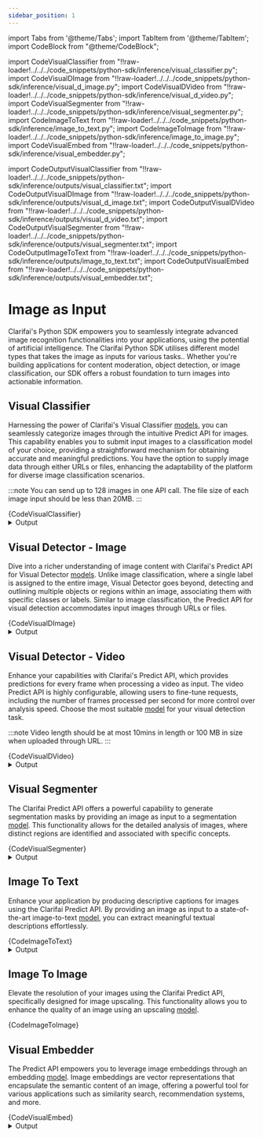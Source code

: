 ```yaml
---
sidebar_position: 1
---
```



import Tabs from '@theme/Tabs';
import TabItem from '@theme/TabItem';
import CodeBlock from "@theme/CodeBlock";


import CodeVisualClassifier from "!!raw-loader!../../../code_snippets/python-sdk/inference/visual_classifier.py";
import CodeVisualDImage from "!!raw-loader!../../../code_snippets/python-sdk/inference/visual_d_image.py";
import CodeVisualDVideo from "!!raw-loader!../../../code_snippets/python-sdk/inference/visual_d_video.py";
import CodeVisualSegmenter from "!!raw-loader!../../../code_snippets/python-sdk/inference/visual_segmenter.py";
import CodeImageToText from "!!raw-loader!../../../code_snippets/python-sdk/inference/image_to_text.py";
import CodeImageToImage from "!!raw-loader!../../../code_snippets/python-sdk/inference/image_to_image.py";
import CodeVisualEmbed from "!!raw-loader!../../../code_snippets/python-sdk/inference/visual_embedder.py";





import CodeOutputVisualClassifier from "!!raw-loader!../../../code_snippets/python-sdk/inference/outputs/visual_classifier.txt";
import CodeOutputVisualDImage from "!!raw-loader!../../../code_snippets/python-sdk/inference/outputs/visual_d_image.txt";
import CodeOutputVisualDVideo from "!!raw-loader!../../../code_snippets/python-sdk/inference/outputs/visual_d_video.txt";
import CodeOutputVisualSegmenter from "!!raw-loader!../../../code_snippets/python-sdk/inference/outputs/visual_segmenter.txt";
import CodeOutputImageToText from "!!raw-loader!../../../code_snippets/python-sdk/inference/outputs/image_to_text.txt";
import CodeOutputVisualEmbed from "!!raw-loader!../../../code_snippets/python-sdk/inference/outputs/visual_embedder.txt";


# Image as Input


Clarifai's Python SDK empowers you to seamlessly integrate advanced image recognition functionalities into your applications, using the potential of artificial intelligence. The Clarifai Python SDK utilises different model types that takes the image as inputs for various tasks.. Whether you're building applications for content moderation, object detection, or image classification, our SDK offers a robust foundation to turn images into actionable information. 

## Visual Classifier

Harnessing the power of Clarifai's Visual Classifier [models](https://clarifai.com/explore/models?page=1&perPage=24&filterData=%5B%7B%22field%22%3A%22model_type_id%22%2C%22value%22%3A%5B%22visual-classifier%22%5D%7D%5D), you can seamlessly categorize images through the intuitive Predict API for images. This capability enables you to submit input images to a classification model of your choice, providing a straightforward mechanism for obtaining accurate and meaningful predictions. You have the option to supply image data through either URLs or files, enhancing the adaptability of the platform for diverse image classification scenarios.


:::note
You can send up to 128 images in one API call. The file size of each image input should be less than 20MB.
:::




<Tabs>
<TabItem value="python" label="Python">
    <CodeBlock className="language-python">{CodeVisualClassifier}</CodeBlock>
</TabItem>
</Tabs>

<details>
  <summary>Output</summary>
    <CodeBlock className="language-text">{CodeOutputVisualClassifier}</CodeBlock>
</details> 



## Visual Detector - Image

Dive into a richer understanding of image content with Clarifai's Predict API for Visual Detector [models](https://clarifai.com/explore/models?page=1&perPage=24&filterData=%5B%7B%22field%22%3A%22model_type_id%22%2C%22value%22%3A%5B%22visual-detector%22%5D%7D%5D). Unlike image classification, where a single label is assigned to the entire image, Visual Detector goes beyond, detecting and outlining multiple objects or regions within an image, associating them with specific classes or labels. Similar to image classification, the Predict API for visual detection accommodates input images through URLs or files.


<Tabs>
<TabItem value="python" label="Python">
    <CodeBlock className="language-python">{CodeVisualDImage}</CodeBlock>
</TabItem>
</Tabs>

<details>
  <summary>Output</summary>
    <CodeBlock className="language-text">{CodeOutputVisualDImage}</CodeBlock>
</details> 




## Visual Detector - Video

Enhance your capabilities with Clarifai's Predict API, which provides predictions for every frame when processing a video as input. The video Predict API is highly configurable, allowing users to fine-tune requests, including the number of frames processed per second for more control over analysis speed. Choose the most suitable [model](https://clarifai.com/explore/models?filterData=%5B%7B%22field%22%3A%22model_type_id%22%2C%22value%22%3A%5B%22visual-detector%22%5D%7D%5D&page=2&perPage=24) for your visual detection task.

:::note
Video length should be at most 10mins in length or 100 MB in size when uploaded through URL.
:::

<Tabs>
<TabItem value="python" label="Python">
    <CodeBlock className="language-python">{CodeVisualDVideo}</CodeBlock>
</TabItem>
</Tabs>

<details>
  <summary>Output</summary>
    <CodeBlock className="language-text">{CodeOutputVisualDVideo}</CodeBlock>
</details> 



## Visual Segmenter

The Clarifai Predict API offers a powerful capability to generate segmentation masks by providing an image as input to a segmentation [model](https://clarifai.com/explore/models?page=1&perPage=24&filterData=%5B%7B%22field%22%3A%22model_type_id%22%2C%22value%22%3A%5B%22visual-segmenter%22%5D%7D%5D). This functionality allows for the detailed analysis of images, where distinct regions are identified and associated with specific concepts.


<Tabs>
<TabItem value="python" label="Python">
    <CodeBlock className="language-python">{CodeVisualSegmenter}</CodeBlock>
</TabItem>
</Tabs>

<details>
  <summary>Output</summary>
    <CodeBlock className="language-text">{CodeOutputVisualSegmenter}</CodeBlock>
</details> 

## Image To Text

Enhance your application by producing descriptive captions for images using the Clarifai Predict API. By providing an image as input to a state-of-the-art image-to-text [model](https://clarifai.com/explore/models?page=1&perPage=24&filterData=%5B%7B%22field%22%3A%22model_type_id%22%2C%22value%22%3A%5B%22image-to-text%22%5D%7D%5D), you can extract meaningful textual descriptions effortlessly.


<Tabs>
<TabItem value="python" label="Python">
    <CodeBlock className="language-python">{CodeImageToText}</CodeBlock>
</TabItem>
</Tabs>

<details>
  <summary>Output</summary>
    <CodeBlock className="language-text">{CodeOutputImageToText}</CodeBlock>
</details> 



## Image To Image

Elevate the resolution of your images using the Clarifai Predict API, specifically designed for image upscaling. This functionality allows you to enhance the quality of an image using an upscaling [model](https://clarifai.com/explore/models?page=1&perPage=24&filterData=%5B%7B%22field%22%3A%22model_type_id%22%2C%22value%22%3A%5B%22image-to-image%22%5D%7D%5D).

<Tabs>
<TabItem value="python" label="Python">
    <CodeBlock className="language-python">{CodeImageToImage}</CodeBlock>
</TabItem>
</Tabs>

## Visual Embedder

The Predict API empowers you to leverage image embeddings through an embedding [model](https://clarifai.com/explore/models?page=1&perPage=24&filterData=%5B%7B%22field%22%3A%22model_type_id%22%2C%22value%22%3A%5B%22visual-embedder%22%5D%7D%5D). Image embeddings are vector representations that encapsulate the semantic content of an image, offering a powerful tool for various applications such as similarity search, recommendation systems, and more.

<Tabs>
<TabItem value="python" label="Python">
    <CodeBlock className="language-python">{CodeVisualEmbed}</CodeBlock>
</TabItem>
</Tabs>

<details>
  <summary>Output</summary>
    <CodeBlock className="language-text">{CodeOutputVisualEmbed}</CodeBlock>
</details> 


